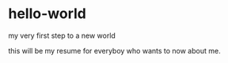 # hello-world
my very first step to a new world

this will be my resume for everyboy who wants to now about me.
